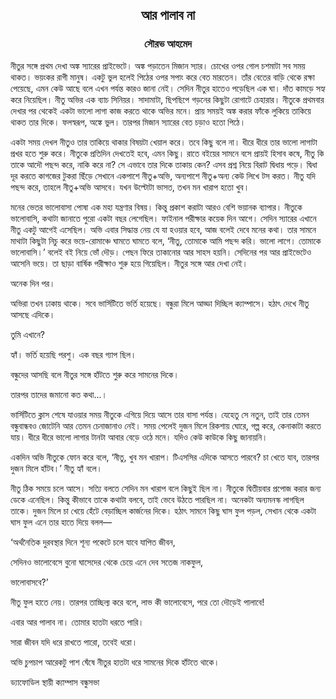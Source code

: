 <div align=center><h2 align=center>আর পালাব না</h4><h3 align=center>সৌরভ আহমেদ</h3></div>


নীতুর সঙ্গে প্রথম দেখা অঙ্ক স্যারের প্রাইভেটে। অঙ্ক পড়াতেন মিজান স্যার। চোখের ওপর গোল চশমাটা সব সময় থাকত। ভয়ংকর রাগী মানুষ। একটু ভুল হলেই পিঠের ওপর সপাং করে বেত মারতেন। তাঁর বেতের বাড়ি থেকে রক্ষা পেয়েছে, এমন কেউ আছে বলে এখন পর্যন্ত কারও জানা নেই। সেদিন নীতুর হাতেও পড়েছিল এক ঘা। দাঁত কামড়ে সহ্য করে নিয়েছিল। নীতু অভির এক ব্যাচ সিনিয়র। সাদামাটা, ছিপছিপে গড়নের কিছুটা রোগাটে চেহারার। নীতুকে প্রথমবার দেখার পর থেকেই একটা ভালো লাগা কাজ করতে থাকে অভির মনে। প্রায় সময়ই অঙ্ক করার ফাঁকে লুকিয়ে তাকিয়ে থাকত তার দিকে। ফলস্বরূপ, অঙ্কে ভুল। তারপর মিজান স্যারের বেত চড়াও হতো পিঠে।

একটা সময় দেখল নীতুও তার তাকিয়ে থাকার বিষয়টা খেয়াল করে। তবে কিছু বলে না। ধীরে ধীরে তার ভালো লাগাটা প্রখর হতে শুরু করে। নীতুকে প্রতিদিন দেখতেই হবে, এমন কিছু। রাতে বইয়ের সামনে বসে প্রায়ই হিসাব কষে, নীতু কি তাকে আদৌ পছন্দ করে, নাকি করে না? সে এভাবে তার দিকে তাকায় কেন? এসব প্রশ্ন নিয়ে বিরাট দ্বিধায় পড়ে। দ্বিধা দূর করতে কাগজের টুকরা ছিঁড়ে সেখানে একপাশে নীতু+অভি, অন্যপাশে নীতু+অন্য কেউ লিখে টস করত। নীতু যদি পছন্দ করে, তাহলে নীতু+অভি আসবে। যখন উল্টোটা ভাসত, তখন মন খারাপ হতো খুব।

মনের ভেতর ভালোবাসা পোষা এক মহা যন্ত্রণার বিষয়। কিন্তু প্রকাশ করাটা আরও বেশি ভয়ানক ব্যাপার। নীতুকে ভালোবাসি, কথাটা জানাতে পুরো একটা বছর লেগেছিল। ফাইনাল পরীক্ষার কয়েক দিন আগে। সেদিন স্যারের এখানে নীতু একটু আগেই এসেছিল। অভি এবার সিদ্ধান্ত নেয় যে যা হওয়ার হবে, আজ বলেই দেবে মনের কথা। তার সামনে মাথাটা কিছুটা নিচু করে ভয়ে-রোমাঞ্চে ঘামতে ঘামতে বলে, ‘নীতু, তোমাকে আমি পছন্দ করি। ভালো লাগে। তোমাকে ভালোবাসি।’ বলেই বই নিয়ে ভোঁ দৌড়। পেছন ফিরে তাকানোর আর সাহস হয়নি। সেদিনের পর আর প্রাইভেটেও আসেনি ভয়ে। তা ছাড়া বার্ষিক পরীক্ষাও শুরু হয়ে গিয়েছিল। নীতুর সঙ্গে আর দেখা নেই।

অনেক দিন পর।

অভিরা তখন ঢাকায় থাকে। সবে ভার্সিটিতে ভর্তি হয়েছে। বন্ধুরা মিলে আড্ডা দিচ্ছিল ক্যাম্পাসে। হঠাৎ দেখে নীতু আসছে এদিকে।

তুমি এখানে?

হ্যাঁ। ভর্তি হয়েছি পরশু। এক বছর গ্যাপ ছিল।

বন্ধুদের আসছি বলে নীতুর সঙ্গে হাঁটতে শুরু করে সামনের দিকে।

তারপর তাদের জমানো কত কথা...।

ভার্সিটিতে ক্লাস শেষে যাওয়ার সময় নীতুকে এগিয়ে দিয়ে আসে তার বাসা পর্যন্ত। যেহেতু সে নতুন, তাই তার তেমন বন্ধুবান্ধবও জোটেনি আর তেমন চেনাজানাও নেই। সময় পেলেই দুজন মিলে রিকশায় ঘোরে, গল্প করে, কেনাকাটা করতে যায়। ধীরে ধীরে ভালো লাগার টানটা আবার বেড়ে ওঠে মনে। যদিও কেউ কাউকে কিছু জানায়নি।

একদিন অভি নীতুকে ফোন করে বলে, ‘নীতু, খুব মন খারাপ। টিএসসির এদিকে আসতে পারবে? চা খেতে যাব, তারপর দুজন মিলে হাঁটব।’ নীতু হ্যাঁ বলে।

নীতু ঠিক সময়ে চলে আসে। সত্যি বলতে সেদিন মন খারাপ বলে কিছুই ছিল না। নীতুকে দ্বিতীয়বার প্রপোজ করার জন্য ডেকে এনেছিল। কিন্তু কীভাবে তাকে কথাটা বলবে, তাই ভেবে উঠতে পারছিল না। অনেকটা অন্যমনস্ক লাগছিল তাকে। দুজন মিলে চা খেয়ে হেঁটে বেড়াচ্ছিল কার্জনের দিকে। হঠাৎ সামনে কিছু ঘাস ফুল পড়ল, সেখান থেকে একটা ঘাস ফুল এনে তার হাতে দিয়ে বলল—

‘অর্থনৈতিক দুরবস্থার দিনে শূন্য পকেটে চলে যাবে যাপিত জীবন,

সেদিনও ভালোবেসে বুনো ঘাসেদের থেকে চেয়ে এনে দেব সতেজ নাকফুল,

ভালোবাসবে?’

নীতু ফুল হাতে নেয়। তারপর তাচ্ছিল্য করে বলে, লাভ কী ভালোবেসে, পরে তো দৌড়েই পালাবে!

এবার আর পালাব না। তোমার হাতটা ধরতে পারি।

সারা জীবন যদি ধরে রাখতে পারো, তবেই ধরো।

অভি চুপচাপ আরেকটু পাশ ঘেঁষে নীতুর হাতটা ধরে সামনের দিকে হাঁটতে থাকে।

ড্যাফোডিল স্থায়ী ক্যাম্পাস বন্ধুসভা

